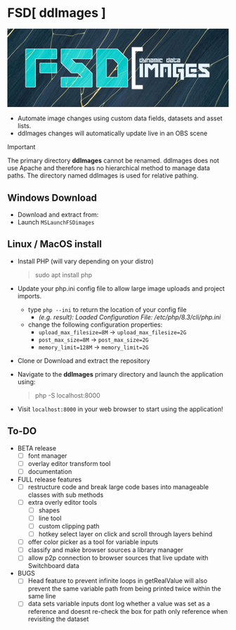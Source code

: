 # FSD[ ddImages ]
![Dynamic Data Images](/logo.png)
- Automate image changes using custom data fields, datasets and asset lists.
- ddImages changes will automatically update live in an OBS scene

> [!IMPORTANT]  
> The primary directory **ddImages** cannot be renamed. ddImages does not use Apache and therefore has no hierarchical method to manage data paths. The directory named ddImages is used for relative pathing.

## Windows Download
- Download and extract from: 
- Launch `MSLaunchFSDimages`

## Linux / MacOS install
- Install PHP (will vary depending on your distro)
	> sudo apt install php
	
- Update your php.ini config file to allow large image uploads and project imports.
	- type `php --ini` to return the location of your config file
		- *(e.g. result): Loaded Configuration File:         /etc/php/8.3/cli/php.ini*
	- change the following configuration properties:
		- `upload_max_filesize=8M` -> `upload_max_filesize=2G`
		- `post_max_size=8M` -> `post_max_size=2G`
		- `memory_limit=128M` -> `memory_limit=2G`
		
- Clone or Download and extract the repository
- Navigate to the **ddImages** primary directory and launch the application using:
	> php -S localhost:8000
	
- Visit `localhost:8000` in your web browser to start using the application!

## To-DO

- BETA release
	- [ ] font manager
	- [ ] overlay editor transform tool
	- [ ] documentation

- FULL release features
	- [ ] restructure code and break large code bases into manageable classes with sub methods
	- [ ] extra overly editor tools
		- [ ] shapes
		- [ ] line tool
		- [ ] custom clipping path
		- [ ] hotkey select layer on click and scroll through layers behind
	- [ ] offer color picker as a tool for variable inputs
	- [ ] classify and make browser sources a library manager
	 - [ ] allow p2p connection to browser sources that live update with Switchboard data
	
- BUGS
	- [ ] Head feature to prevent infinite loops in getRealValue will also prevent the same variable path from being printed twice within the same line
	- [ ] data sets variable inputs dont log whether a value was set as a reference and doesnt re-check the box for path only reference when revisiting the dataset